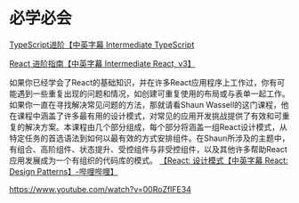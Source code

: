 # 必学必会
[TypeScript进阶【中英字幕 Intermediate TypeScript](https://www.bilibili.com/video/BV1HL4y1J7vu?p=2&spm_id_from=pageDriver)

[React 进阶指南【中英字幕 Intermediate React, v3】](https://www.bilibili.com/video/BV13R4y1M7cv?from=search&seid=5429377234627065076&spm_id_from=333.337.0.0)


如果你已经学会了React的基础知识，并在许多React应用程序上工作过，你有可能遇到一些重复出现的问题和情况，如创建可重复使用的布局或与表单一起工作。如果你一直在寻找解决常见问题的方法，那就请看Shaun Wassell的这门课程，他在课程中涵盖了许多最有用的设计模式，对常见的应用开发挑战提供了有效和可重复的解决方案。本课程由几个部分组成，每个部分将涵盖一组React设计模式，从特定任务的首选语法到如何以最有效的方式安排组件。在Shaun所涉及的主题中，有组合、高阶组件、状态提升、受控组件与非受控组件，以及其他许多帮助React应用发展成为一个有组织的代码库的模式。
[【React: 设计模式【中英字幕 React: Design Patterns】-哔哩哔哩】 ](https://b23.tv/xd3U26W)


https://www.youtube.com/watch?v=00RoZflFE34
